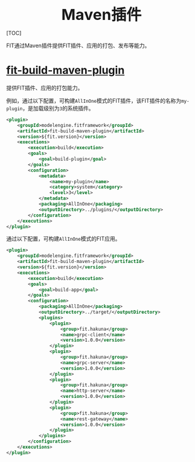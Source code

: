<div style="text-align: center;"><span style="font-size: 40px"><b>Maven插件</b></span></div>

[TOC]

FIT通过Maven插件提供FIT插件、应用的打包、发布等能力。

# [fit-build-maven-plugin](fit-build-maven-plugin/README.md)

提供FIT插件、应用的打包能力。

例如，通过以下配置，可构建`AllInOne`模式的FIT插件，该FIT插件的名称为`my-plugin`，是加载级别为`3`的系统插件。

``` xml
<plugin>
    <groupId>modelengine.fitframework</groupId>
    <artifactId>fit-build-maven-plugin</artifactId>
    <version>${fit.version}</version>
    <executions>
        <execution>build</execution>
        <goals>
            <goal>build-plugin</goal>
        </goals>
        <configuration>
            <metadata>
                <name>my-plugin</name>
                <category>system</category>
                <level>3</level>
            </metadata>
            <packaging>AllInOne</packaging>
            <outputDirectory>../plugins/</outputDirectory>
        </configuration>
    </executions>
</plugin>
```

通过以下配置，可构建`AllInOne`模式的FIT应用。

``` xml
<plugin>
    <groupId>modelengine.fitframework</groupId>
    <artifactId>fit-build-maven-plugin</artifactId>
    <version>${fit.version}</version>
    <executions>
        <execution>build</execution>
        <goals>
            <goal>build-app</goal>
        </goals>
        <configuration>
            <packaging>AllInOne</packaging>
            <outputDirectory>../target/</outputDirectory>
            <plugins>
                <plugin>
                    <group>fit.hakuna</group>
                    <name>grpc-client</name>
                    <version>1.0.0</version>
                </plugin>
                <plugin>
                    <group>fit.hakuna</group>
                    <name>grpc-server</name>
                    <version>1.0.0</version>
                </plugin>
                <plugin>
                    <group>fit.hakuna</group>
                    <name>http-server</name>
                    <version>1.0.0</version>
                </plugin>
                <plugin>
                    <group>fit.hakuna</group>
                    <name>rest-gateway</name>
                    <version>1.0.0</version>
                </plugin>
            </plugins>
        </configuration>
    </executions>
</plugin>
```